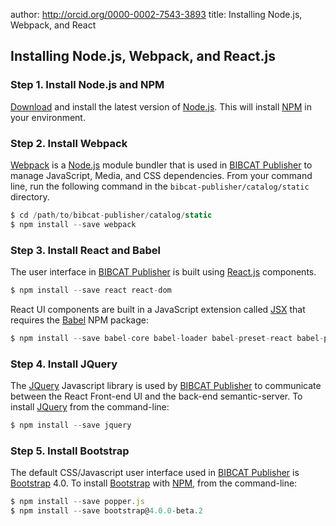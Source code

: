 author:  http://orcid.org/0000-0002-7543-3893
title: Installing Node.js, Webpack, and React

## Installing Node.js, Webpack, and React.js
### Step 1. Install Node.js and NPM
[Download](https://nodejs.org/en/download/) and install the
latest version of [Node.js][NODE]. This will install [NPM][NPM]
in your environment.

### Step 2. Install Webpack
[Webpack][WEBPCK] is a [Node.js][NODE] module bundler that is used in
[BIBCAT Publisher][BCPUB] to manage JavaScript, Media, and CSS dependencies.
From your command line, run the following command in the
`bibcat-publisher/catalog/static` directory.

```javascript
$ cd /path/to/bibcat-publisher/catalog/static
$ npm install --save webpack
```
### Step 3. Install React and Babel
The user interface in [BIBCAT Publisher][BCPUB] is built using
[React.js][REACT] components.

```javascript
$ npm install --save react react-dom
```

React UI components are built in a JavaScript extension called
[JSX][JSX] that requires the [Babel][BABEL] NPM package:

```javascript
$ npm install --save babel-core babel-loader babel-preset-react babel-preset-env
```

### Step 4. Install JQuery
The [JQuery][JQ] Javascript library is used by [BIBCAT Publisher][BCPUB]
to communicate between the React Front-end UI and the back-end
semantic-server. To install [JQuery][JQ] from the command-line:

```javascript
$ npm install --save jquery
```

### Step 5. Install Bootstrap
The default CSS/Javascript user interface used in [BIBCAT Publisher][BCPUB]
is [Bootstrap][BOOTSTRP] 4.0. To install [Bootstrap][BOOTSTRP] with [NPM][NPM],
from the command-line:

```javascript
$ npm install --save popper.js
$ npm install --save bootstrap@4.0.0-beta.2
```

[BCPUB]: http://bibcat.org/publisher/
[BABEL]: http://babeljs.io/
[BOOTSTRP]: http://getbootstrap.com/
[JSX]: https://jsx.github.io/
[JQ]: http://jquery.com/
[NODE]: https://nodejs.org/en/
[NPM]: https://www.npmjs.com/
[REACT]: https://reactjs.org/
[WEBPCK]: https://webpack.js.org/
